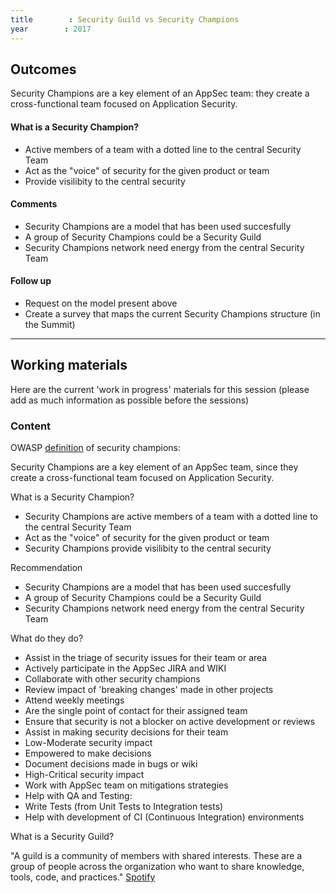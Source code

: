 ```yaml
---
title        : Security Guild vs Security Champions
year		: 2017
---
```

## Outcomes

Security Champions are a key element of an AppSec team:  they create a cross-functional team focused on Application Security.

#### What is a Security Champion?

- Active members of a team with a dotted line to the central Security Team
- Act as the "voice" of security for the given product or team
- Provide visilibity to the central security

#### Comments

- Security Champions are a model that has been used succesfully
- A group of Security Champions could be a Security Guild
- Security Champions network need energy from the central Security Team

#### Follow up

- Request on the model present above
- Create a survey that maps the current Security Champions structure (in the Summit)

 ---

## Working materials

Here are the current 'work in progress' materials for this session (please add as much information as possible before the sessions)

### Content

OWASP [definition](https://www.owasp.org/index.php/Security_Champions) of security champions:

Security Champions are a key element of an AppSec team, since they create a cross-functional team focused on Application Security.

What is a Security Champion?

- Security Champions are active members of a team with a dotted line to the central Security Team
- Act as the "voice" of security for the given product or team
- Security Champions provide visilibity to the central security

Recommendation

- Security Champions are a model that has been used succesfully
- A group of Security Champions could be a Security Guild
- Security Champions network need energy from the central Security Team


What do they do?
- Assist in the triage of security issues for their team or area
- Actively participate in the AppSec JIRA and WIKI
- Collaborate with other security champions
- Review impact of 'breaking changes' made in other projects
- Attend weekly meetings
- Are the single point of contact for their assigned team
- Ensure that security is not a blocker on active development or reviews
- Assist in making security decisions for their team
- Low-Moderate security impact
- Empowered to make decisions
- Document decisions made in bugs or wiki
- High-Critical security impact
- Work with AppSec team on mitigations strategies
- Help with QA and Testing:
- Write Tests (from Unit Tests to Integration tests)
- Help with development of CI (Continuous Integration) environments

What is a Security Guild?

"A guild is a community of members with shared interests. These are a group of people across the organization who want to share knowledge, tools, code, and practices." [Spotify](http://www.full-stackagile.com/2016/02/14/team-organisation-squads-chapters-tribes-and-guilds)
